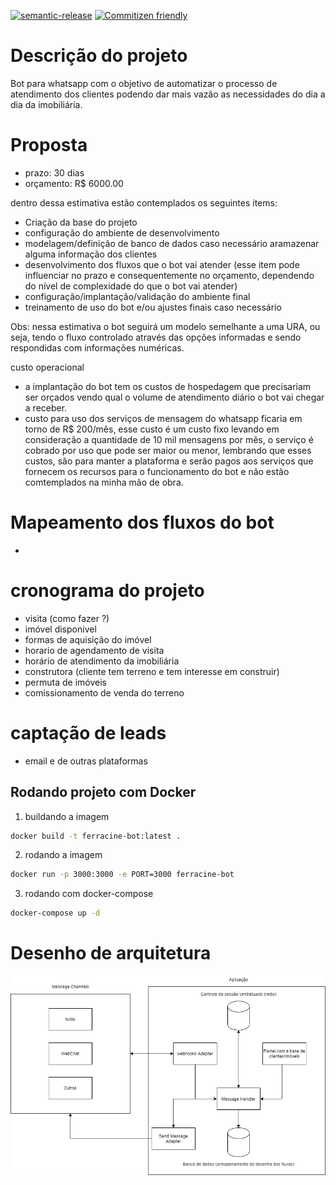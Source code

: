 [![semantic-release](https://img.shields.io/badge/%20%20%F0%9F%93%A6%F0%9F%9A%80-semantic--release-e10079.svg)](https://github.com/semantic-release/semantic-release)
[![Commitizen friendly](https://img.shields.io/badge/commitizen-friendly-brightgreen.svg)](http://commitizen.github.io/cz-cli/)

# Descrição do projeto

Bot para whatsapp com o objetivo de automatizar o processo de atendimento dos clientes podendo dar mais vazão
as necessidades do dia a dia da imobiliária.

# Proposta

- prazo: 30 dias
- orçamento: R$ 6000.00

dentro dessa estimativa estão contemplados os seguintes items:

- Criação da base do projeto
- configuração do ambiente de desenvolvimento
- modelagem/definição de banco de dados caso necessário aramazenar alguma informação dos clientes
- desenvolvimento dos fluxos que o bot vai atender (esse item pode influenciar no prazo e consequentemente no orçamento, dependendo do nível de complexidade do que o bot vai atender)
- configuração/implantação/validação do ambiente final
- treinamento de uso do bot e/ou ajustes finais caso necessário

Obs: nessa estimativa o bot seguirá um modelo semelhante a uma URA, ou seja, tendo o fluxo controlado através das opções informadas e sendo respondidas com informações numéricas.

custo operacional

- a implantação do bot tem os custos de hospedagem que precisariam ser orçados vendo qual o volume de atendimento diário o bot vai chegar a receber.
- custo para uso dos serviços de mensagem do whatsapp ficaria em torno de R$ 200/mês, esse custo é um custo fixo levando em consideração a quantidade de 10 mil mensagens por mês, o serviço é cobrado por uso que pode ser maior ou menor, lembrando que esses custos, são para manter a plataforma e serão pagos aos serviços que fornecem os recursos para o funcionamento do bot e não estão comtemplados na minha mão de obra.

# Mapeamento dos fluxos do bot
-

# cronograma do projeto

- visita (como fazer ?)
- imóvel disponivel
- formas de aquisição do imóvel
- horario de agendamento de visita
- horário de atendimento da imobiliária
- construtora (cliente tem terreno e tem interesse em construir)
- permuta de imóveis
- comissionamento de venda do terreno

# captação de leads

- email e de outras plataformas

## Rodando projeto com Docker

1. buildando a imagem

```bash
docker build -t ferracine-bot:latest .
```

2. rodando a imagem

```bash
docker run -p 3000:3000 -e PORT=3000 ferracine-bot
```

3. rodando com docker-compose

```bash
docker-compose up -d
```

# Desenho de arquitetura

![Arquitetura do projeto](arquitetura.png)
